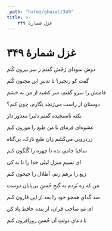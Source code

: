 ```yaml
---
_path: "hafez/ghazal/349"
title: >-
    غزل شمارهٔ ۳۴۹
---
```

# غزل شمارهٔ ۳۴۹

<div class="b" id="bn1"><div class="m1"><p>دوش سودایِ رُخَش گفتم ز سر بیرون کُنَم</p></div>
<div class="m2"><p>گفت کو زنجیر؟ تا تدبیرِ این مجنون کُنَم</p></div></div>
<div class="b" id="bn2"><div class="m1"><p>قامتش را سرو گفتم، سر کشید از من به خشم</p></div>
<div class="m2"><p>دوستان از راست می‌رَنجَد نِگارم، چون کنم؟</p></div></div>
<div class="b" id="bn3"><div class="m1"><p>نکته ناسنجیده گفتم دلبرا معذور دار</p></div>
<div class="m2"><p>عشوه‌ای فرمای تا من طبع را موزون کنم</p></div></div>
<div class="b" id="bn4"><div class="m1"><p>زردرویی می‌کَشَم زان طبعِ نازک، بی‌گناه</p></div>
<div class="m2"><p>ساقیا جامی بده تا چهره را گُلگون کنم</p></div></div>
<div class="b" id="bn5"><div class="m1"><p>ای نسیمِ منزلِ لیلی خدا را تا به کی</p></div>
<div class="m2"><p>رَبع را برهم زنم، اَطلال را جیحون کنم</p></div></div>
<div class="b" id="bn6"><div class="m1"><p>من که رَه بُردم به گنجِ حُسنِ بی‌پایان دوست</p></div>
<div class="m2"><p>صد گدایِ همچو خود را بعد از این قارون کنم</p></div></div>
<div class="b" id="bn7"><div class="m1"><p>ای مَهِ صاحب قران، از بنده حافظ یاد کن</p></div>
<div class="m2"><p>تا دعایِ دولتِ آن حُسنِ روزافزون کنم</p></div></div>

